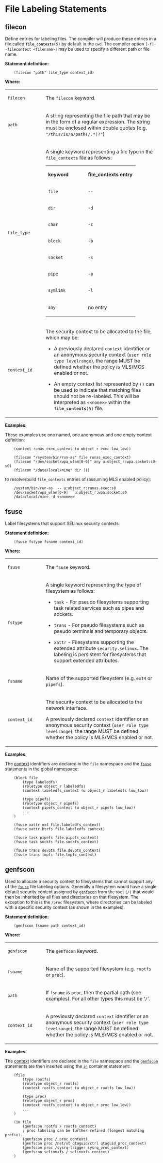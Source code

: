 File Labeling Statements
========================

filecon
-------

Define entries for labeling files. The compiler will produce these entries in a file called **`file_contexts`**`(5)` by default in the `cwd`. The compiler option `[-f|--filecontext <filename>]` may be used to specify a different path or file name.

**Statement definition:**

```secil
    (filecon "path" file_type context_id)
```

**Where:**

<table>
<colgroup>
<col width="25%" />
<col width="75%" />
</colgroup>
<tbody>
<tr class="odd">
<td align="left"><p><code>filecon</code></p></td>
<td align="left"><p>The <code>filecon</code> keyword.</p></td>
</tr>
<tr class="even">
<td align="left"><p><code>path</code></p></td>
<td align="left"><p>A string representing the file path that may be in the form of a regular expression. The string must be enclosed within double quotes (e.g. <code>&quot;/this/is/a/path(/.*)?&quot;</code>)</p></td>
</tr>
<tr class="odd">
<td align="left"><p><code>file_type</code></p></td>
<td align="left"><p>A single keyword representing a file type in the <code>file_contexts</code> file as follows:</p>
<table>
<colgroup>
<col width="44%" />
<col width="55%" />
</colgroup>
<tbody>
<tr class="odd">
<td align="left"><p><strong>keyword</strong></p></td>
<td align="left"><p><strong>file_contexts entry</strong></p></td>
</tr>
<tr class="even">
<td align="left"><p><code>file</code></p></td>
<td align="left"><p><code>--</code></p></td>
</tr>
<tr class="odd">
<td align="left"><p><code>dir</code></p></td>
<td align="left"><p><code>-d</code></p></td>
</tr>
<tr class="even">
<td align="left"><p><code>char</code></p></td>
<td align="left"><p><code>-c</code></p></td>
</tr>
<tr class="odd">
<td align="left"><p><code>block</code></p></td>
<td align="left"><p><code>-b</code></p></td>
</tr>
<tr class="even">
<td align="left"><p><code>socket</code></p></td>
<td align="left"><p><code>-s</code></p></td>
</tr>
<tr class="odd">
<td align="left"><p><code>pipe</code></p></td>
<td align="left"><p><code>-p</code></p></td>
</tr>
<tr class="even">
<td align="left"><p><code>symlink</code></p></td>
<td align="left"><p><code>-l</code></p></td>
</tr>
<tr class="odd">
<td align="left"><p><code>any</code></p></td>
<td align="left"><p>no entry</p></td>
</tr>
</tbody>
</table></td>
</tr>
<tr class="even">
<td align="left"><p><code>context_id</code></p></td>
<td align="left"><p>The security context to be allocated to the file, which may be:</p>
<ul>
<li><p>A previously declared <code>context</code> identifier or an anonymous security context (<code>user role type levelrange</code>), the range MUST be defined whether the policy is MLS/MCS enabled or not.</p></li>
<li><p>An empty context list represented by <code>()</code> can be used to indicate that matching files should not be re-labeled. This will be interpreted as <code>&lt;&lt;none&gt;&gt;</code> within the <strong><code>file_contexts</code></strong><code>(5)</code> file.</p></li>
</ul></td>
</tr>
</tbody>
</table>

**Examples:**

These examples use one named, one anonymous and one empty context definition:

```secil
    (context runas_exec_context (u object_r exec low_low))

    (filecon "/system/bin/run-as" file runas_exec_context)
    (filecon "/dev/socket/wpa_wlan[0-9]" any u:object_r:wpa.socket:s0-s0)
    (filecon "/data/local/mine" dir ())
```

to resolve/build `file_contexts` entries of (assuming MLS enabled policy):

```
    /system/bin/run-as  -- u:object_r:runas.exec:s0
    /dev/socket/wpa_wlan[0-9]   u:object_r:wpa.socket:s0
    /data/local/mine -d <<none>>
```

fsuse
-----

Label filesystems that support SELinux security contexts.

**Statement definition:**

```secil
    (fsuse fstype fsname context_id)
```

**Where:**

<table>
<colgroup>
<col width="25%" />
<col width="75%" />
</colgroup>
<tbody>
<tr class="odd">
<td align="left"><p><code>fsuse</code></p></td>
<td align="left"><p>The <code>fsuse</code> keyword.</p></td>
</tr>
<tr class="even">
<td align="left"><p><code>fstype</code></p></td>
<td align="left"><p>A single keyword representing the type of filesystem as follows:</p>
<ul>
<li><p><code>task</code> - For pseudo filesystems supporting task related services such as pipes and sockets.</p></li>
<li><p><code>trans</code> - For pseudo filesystems such as pseudo terminals and temporary objects.</p></li>
<li><p><code>xattr</code> - Filesystems supporting the extended attribute <code>security.selinux</code>. The labeling is persistent for filesystems that support extended attributes.</p></li>
</ul></td>
</tr>
<tr class="odd">
<td align="left"><p><code>fsname</code></p></td>
<td align="left"><p>Name of the supported filesystem (e.g. <code>ext4</code> or <code>pipefs</code>).</p></td>
</tr>
<tr class="even">
<td align="left"><p><code>context_id</code></p></td>
<td align="left"><p>The security context to be allocated to the network interface.</p>
<p>A previously declared <code>context</code> identifier or an anonymous security context (<code>user role type levelrange</code>), the range MUST be defined whether the policy is MLS/MCS enabled or not.</p></td>
</tr>
</tbody>
</table>

**Examples:**

The [context](#context) identifiers are declared in the `file` namespace and the [`fsuse`](cil_file_labeling_statements.md#fsuse) statements in the global namespace:

```secil
    (block file
        (type labeledfs)
        (roletype object_r labeledfs)
        (context labeledfs_context (u object_r labeledfs low_low))

        (type pipefs)
        (roletype object_r pipefs)
        (context pipefs_context (u object_r pipefs low_low))
        ...
    )

    (fsuse xattr ex4 file.labeledfs_context)
    (fsuse xattr btrfs file.labeledfs_context)

    (fsuse task pipefs file.pipefs_context)
    (fsuse task sockfs file.sockfs_context)

    (fsuse trans devpts file.devpts_context)
    (fsuse trans tmpfs file.tmpfs_context)
```

genfscon
--------

Used to allocate a security context to filesystems that cannot support any of the [`fsuse`](cil_file_labeling_statements.md#fsuse) file labeling options. Generally a filesystem would have a single default security context assigned by [`genfscon`](cil_file_labeling_statements.md#genfscon) from the root `(/)` that would then be inherited by all files and directories on that filesystem. The exception to this is the `/proc` filesystem, where directories can be labeled with a specific security context (as shown in the examples).

**Statement definition:**

```secil
    (genfscon fsname path context_id)
```

**Where:**

<table>
<colgroup>
<col width="25%" />
<col width="75%" />
</colgroup>
<tbody>
<tr class="odd">
<td align="left"><p><code>genfscon</code></p></td>
<td align="left"><p>The <code>genfscon</code> keyword.</p></td>
</tr>
<tr class="even">
<td align="left"><p><code>fsname</code></p></td>
<td align="left"><p>Name of the supported filesystem (e.g. <code>rootfs</code> or <code>proc</code>).</p></td>
</tr>
<tr class="odd">
<td align="left"><p><code>path</code></p></td>
<td align="left"><p>If <code>fsname</code> is <code>proc</code>, then the partial path (see examples). For all other types this must be ‘<code>/</code>’.</p></td>
</tr>
<tr class="even">
<td align="left"><p><code>context_id</code></p></td>
<td align="left"><p>A previously declared <code>context</code> identifier or an anonymous security context (<code>user role type levelrange</code>), the range MUST be defined whether the policy is MLS/MCS enabled or not.</p></td>
</tr>
</tbody>
</table>

**Examples:**

The [context](#context) identifiers are declared in the `file` namespace and the [`genfscon`](cil_file_labeling_statements.md#genfscon) statements are then inserted using the [`in`](cil_container_statements.md#in) container statement:

```secil
    (file
        (type rootfs)
        (roletype object_r rootfs)
        (context rootfs_context (u object_r rootfs low_low))

        (type proc)
        (roletype object_r proc)
        (context rootfs_context (u object_r proc low_low))
        ...
    )

    (in file
        (genfscon rootfs / rootfs_context)
        ; proc labeling can be further refined (longest matching prefix).
        (genfscon proc / proc_context)
        (genfscon proc /net/xt_qtaguid/ctrl qtaguid_proc_context)
        (genfscon proc /sysrq-trigger sysrq_proc_context)
        (genfscon selinuxfs / selinuxfs_context)
    )
```

